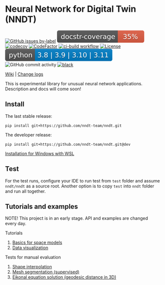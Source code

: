 # Neural Network for Digital Twin (NNDT)

[![GitHub issues by-label](https://img.shields.io/github/issues/nndt-team/nndt/good%20first%20issue)](https://github.com/nndt-team/nndt/issues?q=is%3Aissue+is%3Aopen+label%3A%22good+first+issue%22)
[![docstr_coverage](docstr-cov-badge.svg)](https://github.com/nndt-team/nndt)
[![codecov](https://codecov.io/gh/nndt-team/nndt/branch/main/graph/badge.svg)](https://codecov.io/gh/nndt-team/nndt)
[![CodeFactor](https://www.codefactor.io/repository/github/nndt-team/nndt/badge)](https://www.codefactor.io/repository/github/nndt-team/nndt)
[![ci-build workflow](https://github.com/nndt-team/nndt/actions/workflows/ci-build.yml/badge.svg)](https://github.com/nndt-team/nndt/actions/workflows/ci-build.yml)
[![License](https://img.shields.io/github/license/nndt-team/nndt)](https://github.com/nndt-team/nndt/blob/main/LICENSE)
[![Python version](python-badge.svg)](https://www.python.org/downloads/release/python-3110/)
![GitHub commit activity](https://img.shields.io/github/commit-activity/m/nndt-team/nndt)
[![black](https://img.shields.io/badge/code%20style-black-000000.svg)](https://github.com/psf/black)


[Wiki](wiki) | [Change logs](CHANGELOG.md)

This is experimental library for unusual neural network applications. Description and docs will come soon!

## Install
 
The last stable release:
```
pip install git+https://github.com/nndt-team/nndt.git
```

The developer release:
```
pip install git+https://github.com/nndt-team/nndt.git@dev
```

[Installation for Windows with WSL](wiki/NNDT-WSL)

## Test

For the test runs, configure your IDE to run test from `test` folder and assume `nndt/nndt` as a source root. 
Another option is to copy `test` into `nndt` folder and run all together.
 
## Tutorials and examples

NOTE! This project is in an early stage. API and examples are changed every day. 

Tutorials
1. [Basics for space models](tutorials/tutorial1_space_model.ipynb)
2. [Data visualization](tutorials/tutorial2_research_viz.ipynb)

Tests for manual evaluation
1. [Shape interpolation](tests_manual/sdf_multiple_files.py)
2. [Mesh segmentation (supervised)](tests_manual/mesh_segmentation.py)
3. [Eikonal equation solution (geodesic distance in 3D)](tests_manual/eikonal_on_primitives.py)

